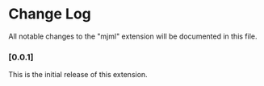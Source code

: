 # Change Log
All notable changes to the "mjml" extension will be documented in this file.

### [0.0.1]
This is the initial release of this extension.
